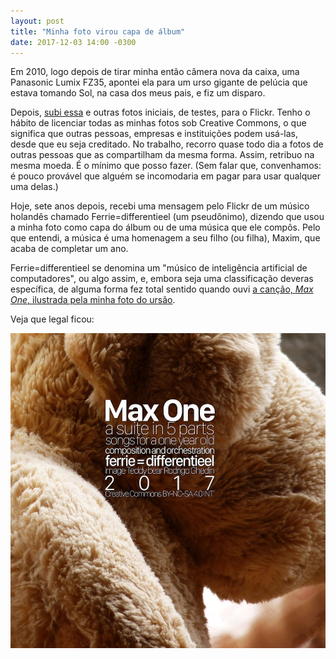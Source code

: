 ```yaml
---
layout: post
title: "Minha foto virou capa de álbum"
date: 2017-12-03 14:00 -0300
---
```

Em 2010, logo depois de tirar minha então câmera nova da caixa, uma Panasonic Lumix FZ35, apontei ela para um urso gigante de pelúcia que estava tomando Sol, na casa dos meus pais, e fiz um disparo.

Depois, [subi essa](https://www.flickr.com/photos/rghedin/5166324437/in/photolist-8SwLgg) e outras fotos iniciais, de testes, para o Flickr. Tenho o hábito de licenciar todas as minhas fotos sob Creative Commons, o que significa que outras pessoas, empresas e instituições podem usá-las, desde que eu seja creditado. No trabalho, recorro quase todo dia a fotos de outras pessoas que as compartilham da mesma forma. Assim, retribuo na mesma moeda. É o mínimo que posso fazer. (Sem falar que, convenhamos: é pouco provável que alguém se incomodaria em pagar para usar qualquer uma delas.)

Hoje, sete anos depois, recebi uma mensagem pelo Flickr de um músico holandês chamado Ferrie=differentieel (um pseudônimo), dizendo que usou a minha foto como capa do álbum ou de uma música que ele compôs. Pelo que entendi, a música é uma homenagem a seu filho (ou filha), Maxim, que acaba de completar um ano.

Ferrie=differentieel se denomina um "músico de inteligência artificial de computadores", ou algo assim, e, embora seja uma classificação deveras específica, de alguma forma fez total sentido quando ouvi [a canção, _Max One_, ilustrada pela minha foto do ursão](https://ferrie.audio/2017/12/max-one/).

Veja que legal ficou:

![Capa do álbum Max One.](/assets/2017/max-one.jpg)

